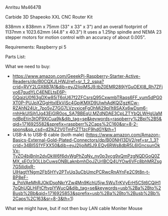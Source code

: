 Anritsu Ms4647B

Carbide 3D Shapeoko XXL CNC Router Kit

838mm x 838mm x 75mm (33" x 33" x 3") and an overall footprint of 1137mm x 1023.62mm (44.8" x 40.3") It uses a 1.25hp spindle and NEMA 23 stepper motors for motion control with an accuracy of about 0.005".

Requirements:
Raspberry pi 5


Parts List:

What we need to buy:
- https://www.amazon.com/GeeekPi-Raspberry-Starter-Active-Readers/dp/B0CQXJLHWJ/ref=sr_1_2_sspa?crid=RVY2LGX8B7A1&dib=eyJ2IjoiMSJ9.tbZ0EMR289jYGuOEXI8_Rh7ZFivo67gudYLC4ENELtsE6P-GQqjzU0f63gDXw85iT6oU67f2ZFCsrsQ95CxwmbTRaqs6FF_yum5dPG0XT0P-PUJpXZGgHtxIEkViSc4GpjKMXD9UiwhAdKQlZgzKCw-RZAhN24Ur_7po5vZ7GG7LVzvxiceFgOhMj29pI1t8SAXx6wDsm6-rnhHkUISjh1Jg43EiGlR0os_SA7BBEqU.MZdNDAE3CpLZTYbQLWHgUaMndBpEtjn3tOP9XiCua9k&dib_tag=se&keywords=raspberry%2Bpi%2B5&qid=1716925582&sprefix=raspberr%2Caps%2C160&sr=8-2-spons&sp_csd=d2lkZ2V0TmFtZT1zcF9hdGY&th=1
- USB-A to USB-B cable (both male) (https://www.amazon.com/Amazon-Basics-External-Gold-Plated-Connectors/dp/B00NH13DV2/ref=sr_1_3?crid=34BI5S1YFXX50&dib=eyJ2IjoiMSJ9.EQy6RWs8dbR5L6IGncsunOkVx-TvZO4bjBnIn2dvDkW6f6dvWgPhZqNv_nv0p3vcg9xQmPzgNQDGoQ0ZMX_sEOz3OLLbCuwsONBLaknbmhDoJZUrIBCQ4UYOw6VFc8bhMRZsg7G5ilidjxR-UlHagtYNgm2Fb5HYy2PTvUq3uCbUmcPCRwcRnAYnFe2C9t8n-t-BP8eF-a_PqVAeMhRJOklDspNkrYZw4Mn9KchU5jw.5WuTrKVyErH5C5t6CQjH17oQhUQLHiFtCftvpIYWucQ&dib_tag=se&keywords=usb%2Ba%2Bto%2Busb%2Bb&qid=1716925853&sprefix=usb%2Ba%2Bto%2Busb%2Bb%2Caps%2C163&sr=8-3&th=1)


What we might have, but if not then buy
LAN cable
Moniter
Mouse
